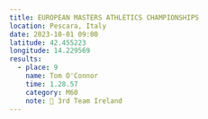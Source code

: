 ```yaml
---
title: EUROPEAN MASTERS ATHLETICS CHAMPIONSHIPS 
location: Pescara, Italy
date: 2023-10-01 09:00
latitude: 42.455223
longitude: 14.229569
results:
  - place: 9
    name: Tom O'Connor
    time: 1.28.57
    category: M60
    note: 🥉 3rd Team Ireland
---
```


